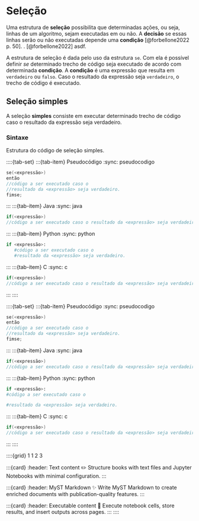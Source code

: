 # Seleção


Uma estrutura de **seleção** possibilita que determinadas ações, ou seja, linhas de um algoritmo, sejam executadas em ou não. A **decisão** se essas linhas serão ou não executadas depende uma **condição** [@forbellone2022 p. 50]. .  [@forbellone2022] asdf.
<!-- --- -->

A estrutura de seleção é dada pelo uso da estrutura `se`. Com ela é possível definir *se*  determinado trecho de código seja executado de acordo com determinada **condição**. A **condição** é uma expressão que resulta em `verdadeiro` ou `falso`. Caso o resultado da expressão seja `verdadeiro`, o trecho de código é executado.
<!-- --- -->

## Seleção simples

A seleção **simples** consiste em executar determinado trecho de código caso o resultado da expressão seja verdadeiro.
<!-- --- -->

### Sintaxe


Estrutura do código de seleção simples.

::::{tab-set}
:::{tab-item} Pseudocódigo
:sync: pseudocodigo
```boo
se(<expressão>)
então
//código a ser executado caso o 
//resultado da <expressão> seja verdadeiro.
fimse;
```
:::
:::{tab-item} Java
:sync: java
```java
if(<expressão>)
//código a ser executado caso o resultado da <expressão> seja verdadeiro.
```
:::
:::{tab-item} Python
:sync: python
```python
if <expressão>:
   #código a ser executado caso o 
   #resultado da <expressão> seja verdadeiro.
```
:::
:::{tab-item} C
:sync: c
```c
if(<expressão>)
//código a ser executado caso o resultado da <expressão> seja verdadeiro.
```
:::
::::

::::{tab-set}
:::{tab-item} Pseudocódigo
:sync: pseudocodigo
```boo
se(<expressão>)
então
//código a ser executado caso o 
//resultado da <expressão> seja verdadeiro.
fimse;
```
:::
:::{tab-item} Java
:sync: java
```java
if(<expressão>)
//código a ser executado caso o resultado da <expressão> seja verdadeiro.
```
:::
:::{tab-item} Python
:sync: python
```python
if <expressão>:
#código a ser executado caso o 

#resultado da <expressão> seja verdadeiro.
```
:::
:::{tab-item} C
:sync: c
```c
if(<expressão>)
//código a ser executado caso o resultado da <expressão> seja verdadeiro.
```
:::
::::

::::{grid} 1 1 2 3

:::{card}
:header: Text content ✏️
Structure books with text files and Jupyter Notebooks with minimal configuration.
:::

:::{card}
:header: MyST Markdown ✨
Write MyST Markdown to create enriched documents with publication-quality features.
:::

:::{card}
:header: Executable content 🔁
Execute notebook cells, store results, and insert outputs across pages.
:::
::::